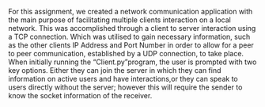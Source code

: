 For this assignment, we created a network communication application with the main purpose of facilitating multiple clients interaction on a local network. This was accomplished through a client to server interaction using a TCP connection. Which was utilised to gain necessary information, such as the other clients IP Address and Port Number in order to allow for a peer to peer communication, established by a UDP connection, to take place. When initially running the “Client.py”program, the user is prompted with two key options. Either they can join the server in which they can find information on active users and have interactions,or they can speak to users directly without the server; however this will require the sender to know the socket information of the receiver. 
